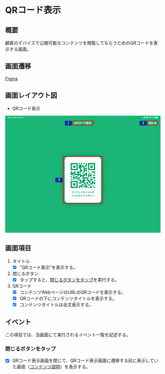 # QRコード表示

## 概要

顧客のデバイスで公開可能なコンテンツを閲覧してもらうためのQRコードを表示する画面。

## 画面遷移

[Figma](https://www.figma.com/file/wwW1SVp7aIw78nTzVOsTmM/-%E3%81%8A%E5%AE%A2%E6%A7%98%E3%83%BB%E9%96%8B%E7%99%BA%E9%80%A3%E6%90%BA-%E6%8F%90%E6%A1%88%E3%82%B5%E3%83%9D%E3%83%BC%E3%83%88%E3%82%B7%E3%82%B9%E3%83%86%E3%83%A0-iOS?node-id=1235%3A12026)

## 画面レイアウト図

- QRコード表示

![QRコード表示](./images/QRコード表示.drawio.png)

## 画面項目

1. タイトル
    - [X] "QRコード表示"を表示する。
2. 閉じるボタン
    - [X] タップすると、[閉じるボタンをタップ](#閉じるボタンをタップ)を実行する。
3. QRコード
    - [X] コンテンツWebページのURLのQRコードを表示する。
    - [X] QRコードの下にコンテンツタイトルを表示する。
    - [X] コンテンツタイトルは全文表示する。

## イベント

この項目では、当画面にて実行されるイベント一覧を記述する。

### 閉じるボタンをタップ

- [X] QRコード表示画面を閉じて、QRコード表示画面に遷移する前に表示していた画面（[コンテンツ説明](./コンテンツ説明.md)）を表示する。
